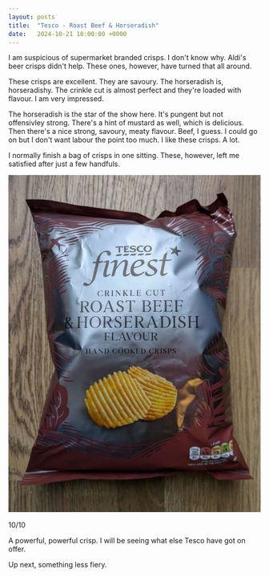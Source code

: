 ```yaml
---
layout: posts
title:  "Tesco - Roast Beef & Horseradish"
date:   2024-10-21 10:00:00 +0000
---
```


I am suspicious of supermarket branded crisps. I don't know why. Aldi's beer crisps didn't help. These ones, however, have turned that all around.

<!--excerpt-->

These crisps are excellent. They are savoury. The horseradish is, horseradishy. The crinkle cut is almost perfect and they're loaded with flavour. I am very impressed. 

The horseradish is the star of the show here. It's pungent but not offensivley strong. There's a hint of mustard as well, which is delicious. Then there's a nice strong, savoury, meaty flavour. Beef, I guess. I could go on but I don't want labour the point too much. I like these crisps. A lot.

I normally finish a bag of crisps in one sitting. These, however, left me satisfied after just a few handfuls.

<img style="max-height:50vh" src="/assets/images/tbh.jpg" alt="Tesco - Roast Beef & Horseradish"/>

10/10 

A powerful, powerful crisp. I will be seeing what else Tesco have got on offer.

Up next, something less fiery.
